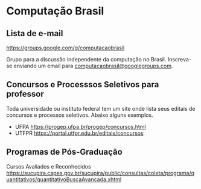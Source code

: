 # Computação Brasil

## Lista de e-mail

https://groups.google.com/g/computacaobrasil

Grupo para a discussão independente da computação no Brasil.
Inscreva-se enviando um email para computacaobrasil@googlegroups.com.


## Concursos e Processsos Seletivos para professor

Toda universidade ou instituto federal tem um site onde lista seus editais de concursos e processos seletivos. Abaixo alguns exemplos.

- UFPA https://progep.ufpa.br/progep/concursos.html
- UTFPR https://portal.utfpr.edu.br/editais/concursos

## Programas de Pós-Graduação

Cursos Avaliados e Reconhecidos
https://sucupira.capes.gov.br/sucupira/public/consultas/coleta/programa/quantitativos/quantitativoBuscaAvancada.xhtml

